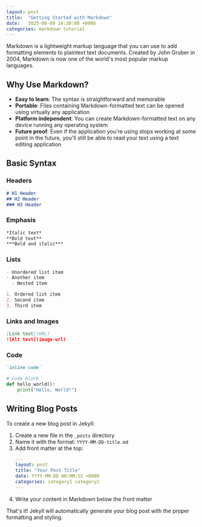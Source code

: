 ```yaml
---
layout: post
title:  "Getting Started with Markdown"
date:   2025-08-09 14:30:00 +0000
categories: markdown tutorial
---
```


Markdown is a lightweight markup language that you can use to add formatting elements to plaintext text documents. Created by John Gruber in 2004, Markdown is now one of the world's most popular markup languages.

## Why Use Markdown?

- **Easy to learn**: The syntax is straightforward and memorable
- **Portable**: Files containing Markdown-formatted text can be opened using virtually any application
- **Platform independent**: You can create Markdown-formatted text on any device running any operating system
- **Future proof**: Even if the application you're using stops working at some point in the future, you'll still be able to read your text using a text editing application

## Basic Syntax

### Headers
```markdown
# H1 Header
## H2 Header
### H3 Header
```

### Emphasis
```markdown
*Italic text*
**Bold text**
***Bold and italic***
```

### Lists
```markdown
- Unordered list item
- Another item
  - Nested item

1. Ordered list item
2. Second item
3. Third item
```

### Links and Images
```markdown
[Link text](URL)
![Alt text](image-url)
```

### Code
```markdown
`inline code`
```

```python
# Code block
def hello_world():
    print("Hello, World!")
```

## Writing Blog Posts

To create a new blog post in Jekyll:

1. Create a new file in the `_posts` directory
2. Name it with the format: `YYYY-MM-DD-title.md`
3. Add front matter at the top:
   ```yaml
   ---
   layout: post
   title: "Your Post Title"
   date: YYYY-MM-DD HH:MM:SS +0000
   categories: category1 category2
   ---
   ```
4. Write your content in Markdown below the front matter

That's it! Jekyll will automatically generate your blog post with the proper formatting and styling.
